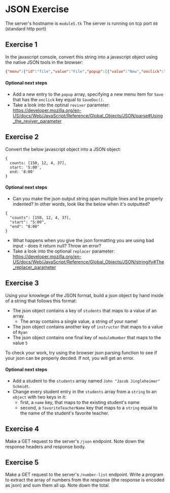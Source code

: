 # JSON Exercise

The server's hostname is `module5.tk`
The server is running on tcp port `80` (standard http port)


## Exercise 1
In the javascript console, convert this string into a javascript object using the native JSON tools in the browser:
```json
{"menu":{"id":"file","value":"File","popup":[{"value":"New","onclick":"CreateNewDoc()"},{"value":"Open","onclick":"OpenDoc()"},{"value":"Close","onclick":"CloseDoc()"}]}}
```

#### Optional next steps
- Add a new entry to the `popup` array, specifying a new menu item for `Save` that has the `onclick` key equal to `SaveDoc()`.
- Take a look into the optinal `reviver` parameter: https://developer.mozilla.org/en-US/docs/Web/JavaScript/Reference/Global_Objects/JSON/parse#Using_the_reviver_parameter



## Exercise 2
Convert the below javascript object into a JSON object:

```
{
  counts: [150, 12, 4, 37],
  start: '5:00',
  end: '8:00'
}
```

#### Optional next steps
- Can you make the json output string span multiple lines and be properly indented? In other words, look like the below when it's outputted?
```
{
  "counts": [150, 12, 4, 37],
  "start": "5:00",
  "end": "8:00"
}
```
- What happens when you give the json formatting you are using bad input - does it return null? Throw an error?
- Take a look into the optional `replacer` parameter: https://developer.mozilla.org/en-US/docs/Web/JavaScript/Reference/Global_Objects/JSON/stringify#The_replacer_parameter


## Exercise 3
Using your knowlege of the JSON format, build a json object by hand inside of a string that follows this format:
- The json object contains a key of `students` that maps to a value of an array.
  - The array contains a single value, a string of your name!
- The json object contains another key of `instructor` that maps to a value of `Ryan`
- The json object contains one final key of `moduleNumber` that maps to the value `5`

To check your work, try using the browser json parsing function to see if your json can be properly decded. If not, you will get an error.

#### Optional next steps
- Add a student to the `students` array named `John "Jacob Jingleheimer" Schmidt`.
- Change every student entry in the `students` array from a `string` to an `object` with two keys in it:
  - first, a `name` key, that maps to the existing student's name
  - second, a `favoriteTeacherName` key that maps to a `string` equal to the name of the student's favorite teacher.


## Exercise 4

Make a GET request to the server's `/json` endpoint. Note down the response headers and response
body.

## Exercise 5

Make a GET request to the server's `/number-list` endpoint. Write a program to extract the array of
numbers from the response (the response is encoded as json) and sum them all up. Note down the total.
